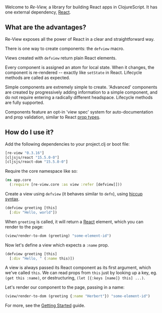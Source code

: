 Welcome to _Re-View,_ a library for building React apps in ClojureScript. It has one external dependency, [React](https://facebook.github.io/react/).

## What are the advantages?

Re-View exposes all the power of React in a clear and straightforward way.

There is one way to create components: the `defview` macro.

Views created with `defview` return plain React elements.

Every component is assigned an atom for local state. When it changes, the component is re-rendered -- exactly like `setState` in React. Lifecycle methods are called as expected.

Simple components are extremely simple to create. 'Advanced' components are created by progressively adding information to a simple component, and do not require entering a radically different headspace. Lifecycle methods are fully supported.

Components feature an opt-in 'view spec' system for auto-documentation and prop validation, similar to React [prop types](https://github.com/facebook/prop-types).

## How do I use it?

Add the following dependencies to your project.clj or boot file:

```clj
[re-view "0.3.16"]
[cljsjs/react "15.5.0-0"]
[cljsjs/react-dom "15.5.0-0"]
```

Require the core namespace like so:

```clj
(ns app.core
  (:require [re-view.core :as view :refer [defview]]))
```

Create a view using `defview` (it behaves similar to `defn`), using [hiccup syntax](/docs/hiccup/syntax-guide).

```clj
(defview greeting [this]
  [:div "Hello, world"])
```

When `greeting` is called, it will return a [React](https://facebook.github.io/react/) element, which you can render to the page:

```clj
(view/render-to-dom (greeting) "some-element-id")
```

Now let's define a view which expects a `:name` prop.

```clj
(defview greeting [this]
  [:div "Hello, " (:name this)])
```

A view is always passed its React component as its first argument, which we've called `this`. We can read props from `this` just by looking up a key, eg. `(get this :name)`, or destructuring, `(let [{:keys [name]} this] ...)`.

Let's render our component to the page, passing in a name:

```clj
(view/render-to-dom (greeting {:name "Herbert"}) "some-element-id")
```

For more, see the [Getting Started](/docs/re-view/getting-started) guide.



